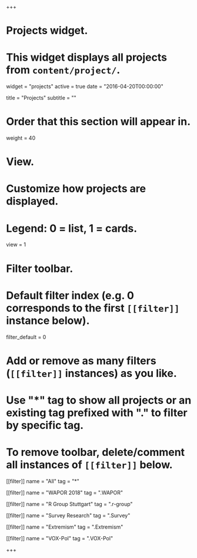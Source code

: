 +++
# Projects widget.
# This widget displays all projects from `content/project/`.
widget = "projects"
active = true
date = "2016-04-20T00:00:00"

title = "Projects"
subtitle = ""

# Order that this section will appear in.
weight = 40

# View.
# Customize how projects are displayed.
# Legend: 0 = list, 1 = cards.
view = 1

# Filter toolbar.

# Default filter index (e.g. 0 corresponds to the first `[[filter]]` instance below).
filter_default = 0

# Add or remove as many filters (`[[filter]]` instances) as you like.
# Use "*" tag to show all projects or an existing tag prefixed with "." to filter by specific tag.
# To remove toolbar, delete/comment all instances of `[[filter]]` below.
[[filter]]
  name = "All"
  tag = "*"
  
[[filter]]
  name = "WAPOR 2018"
  tag = ".WAPOR"

[[filter]]
  name = "R Group Stuttgart"
  tag = ".r-group"

[[filter]]
  name = "Survey Research"
  tag = ".Survey"
  
[[filter]]
  name = "Extremism"
  tag = ".Extremism"
  
[[filter]]
  name = "VOX-Pol"
  tag = ".VOX-Pol"
  
+++

